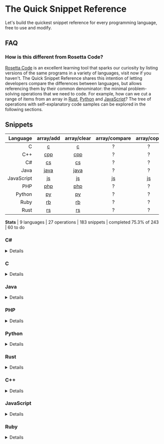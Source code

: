 # The Quick Snippet Reference
Let's build the quickest snippet reference for every programming language, free to use and modify.

## FAQ

### How is this different from Rosetta Code?
[Rosetta Code](https://rosettacode.org/wiki/Rosetta_Code) is an excellent learning tool that sparks our curiosity by listing versions of the same programs in a variety of languages, visit now if you haven't. The Quick Snippet Reference shares this intention of letting developers compare the differences between languages, but allows referencing them by their common denominator: the minimal problem-solving operations that we need to code. For example, how can we cut a range of items from an array in [Rust](https://github.com/snippetfinder/The-Quick-Snippet-Reference/tree/main/snippets/rs/array/cut/cut.rs), [Python](https://github.com/snippetfinder/The-Quick-Snippet-Reference/tree/main/snippets/py/array/cut/cut.py) and [JavaScript](https://github.com/snippetfinder/The-Quick-Snippet-Reference/tree/main/snippets/js/array/cut/cut.js)? The tree of operations with self-explanatory code samples can be explored in the following sections.

## Snippets

| Language | array/add | array/clear | array/compare | array/copy | array/count | array/cut | array/empty | array/get | array/insert | array/iterate | array/join | array/merge | array/move | array/remove | array/replace | array/reverse | array/search | array/set | array/shuffle | array/sort | array/split | array/unique | array/var | const | encode/uri | sample | var |
| ---: | :---: | :---: | :---: | :---: | :---: | :---: | :---: | :---: | :---: | :---: | :---: | :---: | :---: | :---: | :---: | :---: | :---: | :---: | :---: | :---: | :---: | :---: | :---: | :---: | :---: | :---: | :---: |
| C |[c](https://github.com/snippetfinder/The-Quick-Snippet-Reference/tree/main/snippets/c/array/add/add.c) |[c](https://github.com/snippetfinder/The-Quick-Snippet-Reference/tree/main/snippets/c/array/clear%20remove/clear.c) |? |? |[c](https://github.com/snippetfinder/The-Quick-Snippet-Reference/tree/main/snippets/c/array/count/count.c) |[c](https://github.com/snippetfinder/The-Quick-Snippet-Reference/tree/main/snippets/c/array/cut/cut.c) |[c](https://github.com/snippetfinder/The-Quick-Snippet-Reference/tree/main/snippets/c/array/empty/empty.c) |[c](https://github.com/snippetfinder/The-Quick-Snippet-Reference/tree/main/snippets/c/array/get/get.c) |? |[c](https://github.com/snippetfinder/The-Quick-Snippet-Reference/tree/main/snippets/c/array/iterate/iterate.c) |? |[c](https://github.com/snippetfinder/The-Quick-Snippet-Reference/tree/main/snippets/c/array/merge%20add/merge.c) |[c](https://github.com/snippetfinder/The-Quick-Snippet-Reference/tree/main/snippets/c/array/move/move.c) |? |[c](https://github.com/snippetfinder/The-Quick-Snippet-Reference/tree/main/snippets/c/array/replace/replace.c) |[c](https://github.com/snippetfinder/The-Quick-Snippet-Reference/tree/main/snippets/c/array/reverse/reverse.c) |[c](https://github.com/snippetfinder/The-Quick-Snippet-Reference/tree/main/snippets/c/array/search/search.c) |[c](https://github.com/snippetfinder/The-Quick-Snippet-Reference/tree/main/snippets/c/array/set/set.c) |[c](https://github.com/snippetfinder/The-Quick-Snippet-Reference/tree/main/snippets/c/array/shuffle/shuffle.c) |? |[c](https://github.com/snippetfinder/The-Quick-Snippet-Reference/tree/main/snippets/c/array/split/split.c) |? |[c](https://github.com/snippetfinder/The-Quick-Snippet-Reference/tree/main/snippets/c/array/var%20array/var.c) |[c](https://github.com/snippetfinder/The-Quick-Snippet-Reference/tree/main/snippets/c/const/const.c) |? |[c](https://github.com/snippetfinder/The-Quick-Snippet-Reference/tree/main/snippets/c/sample%20c/sample.c) |? |
| C++ |[cpp](https://github.com/snippetfinder/The-Quick-Snippet-Reference/tree/main/snippets/cpp/array/add/add.cpp) |[cpp](https://github.com/snippetfinder/The-Quick-Snippet-Reference/tree/main/snippets/cpp/array/clear%20remove/clear.cpp) |? |? |[cpp](https://github.com/snippetfinder/The-Quick-Snippet-Reference/tree/main/snippets/cpp/array/count/count.cpp) |[cpp](https://github.com/snippetfinder/The-Quick-Snippet-Reference/tree/main/snippets/cpp/array/cut/cut.cpp) |[cpp](https://github.com/snippetfinder/The-Quick-Snippet-Reference/tree/main/snippets/cpp/array/empty/empty.cpp) |[cpp](https://github.com/snippetfinder/The-Quick-Snippet-Reference/tree/main/snippets/cpp/array/get/get.cpp) |[cpp](https://github.com/snippetfinder/The-Quick-Snippet-Reference/tree/main/snippets/cpp/array/insert/insert.cpp) |[cpp](https://github.com/snippetfinder/The-Quick-Snippet-Reference/tree/main/snippets/cpp/array/iterate/iterate.cpp) |[cpp](https://github.com/snippetfinder/The-Quick-Snippet-Reference/tree/main/snippets/cpp/array/join/join.cpp) |[cpp](https://github.com/snippetfinder/The-Quick-Snippet-Reference/tree/main/snippets/cpp/array/merge%20add/merge.cpp) |[cpp](https://github.com/snippetfinder/The-Quick-Snippet-Reference/tree/main/snippets/cpp/array/move/move.cpp) |? |[cpp](https://github.com/snippetfinder/The-Quick-Snippet-Reference/tree/main/snippets/cpp/array/replace/replace.cpp) |[cpp](https://github.com/snippetfinder/The-Quick-Snippet-Reference/tree/main/snippets/cpp/array/reverse/reverse.cpp) |[cpp](https://github.com/snippetfinder/The-Quick-Snippet-Reference/tree/main/snippets/cpp/array/search/search.cpp) |[cpp](https://github.com/snippetfinder/The-Quick-Snippet-Reference/tree/main/snippets/cpp/array/set/set.cpp) |[cpp](https://github.com/snippetfinder/The-Quick-Snippet-Reference/tree/main/snippets/cpp/array/shuffle/shuffle.cpp) |? |[cpp](https://github.com/snippetfinder/The-Quick-Snippet-Reference/tree/main/snippets/cpp/array/split/split.cpp) |? |[cpp](https://github.com/snippetfinder/The-Quick-Snippet-Reference/tree/main/snippets/cpp/array/var%20array/var.cpp) |[cpp](https://github.com/snippetfinder/The-Quick-Snippet-Reference/tree/main/snippets/cpp/const/const.cpp) |? |[cpp](https://github.com/snippetfinder/The-Quick-Snippet-Reference/tree/main/snippets/cpp/sample%20cpp/sample.cpp) |? |
| C# |[cs](https://github.com/snippetfinder/The-Quick-Snippet-Reference/tree/main/snippets/cs/array/add/Add.cs) |[cs](https://github.com/snippetfinder/The-Quick-Snippet-Reference/tree/main/snippets/cs/array/clear%20remove/Clear.cs) |? |? |[cs](https://github.com/snippetfinder/The-Quick-Snippet-Reference/tree/main/snippets/cs/array/count/Count.cs) |[cs](https://github.com/snippetfinder/The-Quick-Snippet-Reference/tree/main/snippets/cs/array/cut/cut.cs) |[cs](https://github.com/snippetfinder/The-Quick-Snippet-Reference/tree/main/snippets/cs/array/empty/Empty.cs) |[cs](https://github.com/snippetfinder/The-Quick-Snippet-Reference/tree/main/snippets/cs/array/get/Get.cs) |? |[cs](https://github.com/snippetfinder/The-Quick-Snippet-Reference/tree/main/snippets/cs/array/iterate/Iterate.cs) |[cs](https://github.com/snippetfinder/The-Quick-Snippet-Reference/tree/main/snippets/cs/array/join/Join.cs) |? |[cs](https://github.com/snippetfinder/The-Quick-Snippet-Reference/tree/main/snippets/cs/array/move/move.cs) |? |[cs](https://github.com/snippetfinder/The-Quick-Snippet-Reference/tree/main/snippets/cs/array/replace/Replace.cs) |[cs](https://github.com/snippetfinder/The-Quick-Snippet-Reference/tree/main/snippets/cs/array/reverse/Reverse.cs) |[cs](https://github.com/snippetfinder/The-Quick-Snippet-Reference/tree/main/snippets/cs/array/search/Search.cs) |[cs](https://github.com/snippetfinder/The-Quick-Snippet-Reference/tree/main/snippets/cs/array/set/SetTest.cs) |[cs](https://github.com/snippetfinder/The-Quick-Snippet-Reference/tree/main/snippets/cs/array/shuffle/Shuffle.cs) |[cs](https://github.com/snippetfinder/The-Quick-Snippet-Reference/tree/main/snippets/cs/array/sort/Sort.cs) |[cs](https://github.com/snippetfinder/The-Quick-Snippet-Reference/tree/main/snippets/cs/array/split/Split.cs) |[cs](https://github.com/snippetfinder/The-Quick-Snippet-Reference/tree/main/snippets/cs/array/unique/Unique.cs) |[cs](https://github.com/snippetfinder/The-Quick-Snippet-Reference/tree/main/snippets/cs/array/var%20array/Var.cs) |? |? |[cs](https://github.com/snippetfinder/The-Quick-Snippet-Reference/tree/main/snippets/cs/sample%20cs/Sample.cs) |? |
| Java |[java](https://github.com/snippetfinder/The-Quick-Snippet-Reference/tree/main/snippets/java/array/add/Add.java) |[java](https://github.com/snippetfinder/The-Quick-Snippet-Reference/tree/main/snippets/java/array/clear%20remove/Clear.java) |? |? |[java](https://github.com/snippetfinder/The-Quick-Snippet-Reference/tree/main/snippets/java/array/count/Count.java) |[java](https://github.com/snippetfinder/The-Quick-Snippet-Reference/tree/main/snippets/java/array/cut/Cut.java) |[java](https://github.com/snippetfinder/The-Quick-Snippet-Reference/tree/main/snippets/java/array/empty/Empty.java) |[java](https://github.com/snippetfinder/The-Quick-Snippet-Reference/tree/main/snippets/java/array/get/Get.java) |[java](https://github.com/snippetfinder/The-Quick-Snippet-Reference/tree/main/snippets/java/array/insert/Insert.java) |[java](https://github.com/snippetfinder/The-Quick-Snippet-Reference/tree/main/snippets/java/array/iterate/Iterate.java) |[java](https://github.com/snippetfinder/The-Quick-Snippet-Reference/tree/main/snippets/java/array/join/Join.java) |[java](https://github.com/snippetfinder/The-Quick-Snippet-Reference/tree/main/snippets/java/array/merge%20add/Merge.java) |[java](https://github.com/snippetfinder/The-Quick-Snippet-Reference/tree/main/snippets/java/array/move/Move.java) |? |[java](https://github.com/snippetfinder/The-Quick-Snippet-Reference/tree/main/snippets/java/array/replace/Replace.java) |[java](https://github.com/snippetfinder/The-Quick-Snippet-Reference/tree/main/snippets/java/array/reverse/Reverse.java) |[java](https://github.com/snippetfinder/The-Quick-Snippet-Reference/tree/main/snippets/java/array/search/Search.java) |[java](https://github.com/snippetfinder/The-Quick-Snippet-Reference/tree/main/snippets/java/array/set/Set.java) |[java](https://github.com/snippetfinder/The-Quick-Snippet-Reference/tree/main/snippets/java/array/shuffle/Shuffle.java) |[java](https://github.com/snippetfinder/The-Quick-Snippet-Reference/tree/main/snippets/java/array/sort/Sort.java) |[java](https://github.com/snippetfinder/The-Quick-Snippet-Reference/tree/main/snippets/java/array/split/Split.java) |[java](https://github.com/snippetfinder/The-Quick-Snippet-Reference/tree/main/snippets/java/array/unique/Unique.java) |[java](https://github.com/snippetfinder/The-Quick-Snippet-Reference/tree/main/snippets/java/array/var%20array/Var.java) |? |? |[java](https://github.com/snippetfinder/The-Quick-Snippet-Reference/tree/main/snippets/java/sample%20java/Sample.java) |[java](https://github.com/snippetfinder/The-Quick-Snippet-Reference/tree/main/snippets/java/var/Var.java) |
| JavaScript |[js](https://github.com/snippetfinder/The-Quick-Snippet-Reference/tree/main/snippets/js/array/add/add.js) |[js](https://github.com/snippetfinder/The-Quick-Snippet-Reference/tree/main/snippets/js/array/clear%20remove/clear.js) |[js](https://github.com/snippetfinder/The-Quick-Snippet-Reference/tree/main/snippets/js/array/compare/compare.js) |[js](https://github.com/snippetfinder/The-Quick-Snippet-Reference/tree/main/snippets/js/array/copy/copy.js) |[js](https://github.com/snippetfinder/The-Quick-Snippet-Reference/tree/main/snippets/js/array/count/count.js) |[js](https://github.com/snippetfinder/The-Quick-Snippet-Reference/tree/main/snippets/js/array/cut/cut.js) |[js](https://github.com/snippetfinder/The-Quick-Snippet-Reference/tree/main/snippets/js/array/empty/empty.js) |[js](https://github.com/snippetfinder/The-Quick-Snippet-Reference/tree/main/snippets/js/array/get/get.js) |[js](https://github.com/snippetfinder/The-Quick-Snippet-Reference/tree/main/snippets/js/array/insert/insert.js) |[js](https://github.com/snippetfinder/The-Quick-Snippet-Reference/tree/main/snippets/js/array/iterate/iterate.js) |[js](https://github.com/snippetfinder/The-Quick-Snippet-Reference/tree/main/snippets/js/array/join/join.js) |[js](https://github.com/snippetfinder/The-Quick-Snippet-Reference/tree/main/snippets/js/array/merge%20add/merge.js) |[js](https://github.com/snippetfinder/The-Quick-Snippet-Reference/tree/main/snippets/js/array/move/move.js) |[js](https://github.com/snippetfinder/The-Quick-Snippet-Reference/tree/main/snippets/js/array/remove%20clear/remove.js) |[js](https://github.com/snippetfinder/The-Quick-Snippet-Reference/tree/main/snippets/js/array/replace/replace.js) |[js](https://github.com/snippetfinder/The-Quick-Snippet-Reference/tree/main/snippets/js/array/reverse/reverse.js) |[js](https://github.com/snippetfinder/The-Quick-Snippet-Reference/tree/main/snippets/js/array/search/search.js) |[js](https://github.com/snippetfinder/The-Quick-Snippet-Reference/tree/main/snippets/js/array/set/set.js) |[js](https://github.com/snippetfinder/The-Quick-Snippet-Reference/tree/main/snippets/js/array/shuffle/shuffle.js) |[js](https://github.com/snippetfinder/The-Quick-Snippet-Reference/tree/main/snippets/js/array/sort/sort.js) |[js](https://github.com/snippetfinder/The-Quick-Snippet-Reference/tree/main/snippets/js/array/split/split.js) |[js](https://github.com/snippetfinder/The-Quick-Snippet-Reference/tree/main/snippets/js/array/unique/unique.js) |[js](https://github.com/snippetfinder/The-Quick-Snippet-Reference/tree/main/snippets/js/array/var%20array/var.js) |[js](https://github.com/snippetfinder/The-Quick-Snippet-Reference/tree/main/snippets/js/const/const.js) |[js](https://github.com/snippetfinder/The-Quick-Snippet-Reference/tree/main/snippets/js/encode/uri%20encode/uri.js) |[js](https://github.com/snippetfinder/The-Quick-Snippet-Reference/tree/main/snippets/js/sample%20js/sample.js) |[js](https://github.com/snippetfinder/The-Quick-Snippet-Reference/tree/main/snippets/js/var/var.js) |
| PHP |[php](https://github.com/snippetfinder/The-Quick-Snippet-Reference/tree/main/snippets/php/array/add/add.php) |[php](https://github.com/snippetfinder/The-Quick-Snippet-Reference/tree/main/snippets/php/array/clear%20remove/clear.php) |? |? |[php](https://github.com/snippetfinder/The-Quick-Snippet-Reference/tree/main/snippets/php/array/count/count.php) |[php](https://github.com/snippetfinder/The-Quick-Snippet-Reference/tree/main/snippets/php/array/cut/cut.php) |[php](https://github.com/snippetfinder/The-Quick-Snippet-Reference/tree/main/snippets/php/array/empty/empty.php) |[php](https://github.com/snippetfinder/The-Quick-Snippet-Reference/tree/main/snippets/php/array/get/get.php) |[php](https://github.com/snippetfinder/The-Quick-Snippet-Reference/tree/main/snippets/php/array/insert/insert.php) |[php](https://github.com/snippetfinder/The-Quick-Snippet-Reference/tree/main/snippets/php/array/iterate/iterate.php) |[php](https://github.com/snippetfinder/The-Quick-Snippet-Reference/tree/main/snippets/php/array/join/join.php) |[php](https://github.com/snippetfinder/The-Quick-Snippet-Reference/tree/main/snippets/php/array/merge%20add/merge.php) |[php](https://github.com/snippetfinder/The-Quick-Snippet-Reference/tree/main/snippets/php/array/move/move.php) |[php](https://github.com/snippetfinder/The-Quick-Snippet-Reference/tree/main/snippets/php/array/remove/remove.php) |[php](https://github.com/snippetfinder/The-Quick-Snippet-Reference/tree/main/snippets/php/array/replace/replace.php) |[php](https://github.com/snippetfinder/The-Quick-Snippet-Reference/tree/main/snippets/php/array/reverse/reverse.php) |[php](https://github.com/snippetfinder/The-Quick-Snippet-Reference/tree/main/snippets/php/array/search/search.php) |[php](https://github.com/snippetfinder/The-Quick-Snippet-Reference/tree/main/snippets/php/array/set/set.php) |[php](https://github.com/snippetfinder/The-Quick-Snippet-Reference/tree/main/snippets/php/array/shuffle/shuffle.php) |[php](https://github.com/snippetfinder/The-Quick-Snippet-Reference/tree/main/snippets/php/array/sort/sort.php) |[php](https://github.com/snippetfinder/The-Quick-Snippet-Reference/tree/main/snippets/php/array/split/split.php) |[php](https://github.com/snippetfinder/The-Quick-Snippet-Reference/tree/main/snippets/php/array/unique/unique.php) |[php](https://github.com/snippetfinder/The-Quick-Snippet-Reference/tree/main/snippets/php/array/var%20array/var.php) |[php](https://github.com/snippetfinder/The-Quick-Snippet-Reference/tree/main/snippets/php/const/const.php) |[php](https://github.com/snippetfinder/The-Quick-Snippet-Reference/tree/main/snippets/php/encode/uri%20encode/uri.php) |[php](https://github.com/snippetfinder/The-Quick-Snippet-Reference/tree/main/snippets/php/sample%20php/sample.php) |[php](https://github.com/snippetfinder/The-Quick-Snippet-Reference/tree/main/snippets/php/var/var.php) |
| Python |[py](https://github.com/snippetfinder/The-Quick-Snippet-Reference/tree/main/snippets/py/array/add/add.py) |[py](https://github.com/snippetfinder/The-Quick-Snippet-Reference/tree/main/snippets/py/array/clear%20remove/clear.py) |? |? |[py](https://github.com/snippetfinder/The-Quick-Snippet-Reference/tree/main/snippets/py/array/count/count.py) |[py](https://github.com/snippetfinder/The-Quick-Snippet-Reference/tree/main/snippets/py/array/cut/cut.py) |[py](https://github.com/snippetfinder/The-Quick-Snippet-Reference/tree/main/snippets/py/array/empty/empty.py) |[py](https://github.com/snippetfinder/The-Quick-Snippet-Reference/tree/main/snippets/py/array/get/get.py) |[py](https://github.com/snippetfinder/The-Quick-Snippet-Reference/tree/main/snippets/py/array/insert/insert.py) |[py](https://github.com/snippetfinder/The-Quick-Snippet-Reference/tree/main/snippets/py/array/iterate/iterate.py) |[py](https://github.com/snippetfinder/The-Quick-Snippet-Reference/tree/main/snippets/py/array/join/join.py) |[py](https://github.com/snippetfinder/The-Quick-Snippet-Reference/tree/main/snippets/py/array/merge%20add/merge.py) |[py](https://github.com/snippetfinder/The-Quick-Snippet-Reference/tree/main/snippets/py/array/move/move.py) |[py](https://github.com/snippetfinder/The-Quick-Snippet-Reference/tree/main/snippets/py/array/remove%20clear/remove.py) |[py](https://github.com/snippetfinder/The-Quick-Snippet-Reference/tree/main/snippets/py/array/replace/replace.py) |[py](https://github.com/snippetfinder/The-Quick-Snippet-Reference/tree/main/snippets/py/array/reverse/reverse.py) |[py](https://github.com/snippetfinder/The-Quick-Snippet-Reference/tree/main/snippets/py/array/search/search.py) |[py](https://github.com/snippetfinder/The-Quick-Snippet-Reference/tree/main/snippets/py/array/set/set.py) |[py](https://github.com/snippetfinder/The-Quick-Snippet-Reference/tree/main/snippets/py/array/shuffle/shuffle.py) |? |? |? |[py](https://github.com/snippetfinder/The-Quick-Snippet-Reference/tree/main/snippets/py/array/var%20array/var.py) |[py](https://github.com/snippetfinder/The-Quick-Snippet-Reference/tree/main/snippets/py/const/const.py) |? |[py](https://github.com/snippetfinder/The-Quick-Snippet-Reference/tree/main/snippets/py/sample%20py/sample.py) |[py](https://github.com/snippetfinder/The-Quick-Snippet-Reference/tree/main/snippets/py/var/var.py) |
| Ruby |[rb](https://github.com/snippetfinder/The-Quick-Snippet-Reference/tree/main/snippets/rb/array/add/add.rb) |[rb](https://github.com/snippetfinder/The-Quick-Snippet-Reference/tree/main/snippets/rb/array/clear%20remove/clear.rb) |? |? |[rb](https://github.com/snippetfinder/The-Quick-Snippet-Reference/tree/main/snippets/rb/array/count/count.rb) |[rb](https://github.com/snippetfinder/The-Quick-Snippet-Reference/tree/main/snippets/rb/array/cut/cut.rb) |[rb](https://github.com/snippetfinder/The-Quick-Snippet-Reference/tree/main/snippets/rb/array/empty/empty.rb) |[rb](https://github.com/snippetfinder/The-Quick-Snippet-Reference/tree/main/snippets/rb/array/get/get.rb) |[rb](https://github.com/snippetfinder/The-Quick-Snippet-Reference/tree/main/snippets/rb/array/insert/insert.rb) |[rb](https://github.com/snippetfinder/The-Quick-Snippet-Reference/tree/main/snippets/rb/array/iterate/iterate.rb) |[rb](https://github.com/snippetfinder/The-Quick-Snippet-Reference/tree/main/snippets/rb/array/join/join.rb) |[rb](https://github.com/snippetfinder/The-Quick-Snippet-Reference/tree/main/snippets/rb/array/merge%20add/merge.rb) |[rb](https://github.com/snippetfinder/The-Quick-Snippet-Reference/tree/main/snippets/rb/array/move/move.rb) |? |[rb](https://github.com/snippetfinder/The-Quick-Snippet-Reference/tree/main/snippets/rb/array/replace/replace.rb) |[rb](https://github.com/snippetfinder/The-Quick-Snippet-Reference/tree/main/snippets/rb/array/reverse/reverse.rb) |[rb](https://github.com/snippetfinder/The-Quick-Snippet-Reference/tree/main/snippets/rb/array/search/search.rb) |[rb](https://github.com/snippetfinder/The-Quick-Snippet-Reference/tree/main/snippets/rb/array/set/set.rb) |[rb](https://github.com/snippetfinder/The-Quick-Snippet-Reference/tree/main/snippets/rb/array/shuffle/shuffle.rb) |? |[rb](https://github.com/snippetfinder/The-Quick-Snippet-Reference/tree/main/snippets/rb/array/split/split.rb) |? |[rb](https://github.com/snippetfinder/The-Quick-Snippet-Reference/tree/main/snippets/rb/array/var%20array/var.rb) |[rb](https://github.com/snippetfinder/The-Quick-Snippet-Reference/tree/main/snippets/rb/const/const.rb) |? |[rb](https://github.com/snippetfinder/The-Quick-Snippet-Reference/tree/main/snippets/rb/sample%20rb/sample.rb) |? |
| Rust |[rs](https://github.com/snippetfinder/The-Quick-Snippet-Reference/tree/main/snippets/rs/array/add/add.rs) |[rs](https://github.com/snippetfinder/The-Quick-Snippet-Reference/tree/main/snippets/rs/array/clear%20remove/clear.rs) |? |? |[rs](https://github.com/snippetfinder/The-Quick-Snippet-Reference/tree/main/snippets/rs/array/count/count.rs) |[rs](https://github.com/snippetfinder/The-Quick-Snippet-Reference/tree/main/snippets/rs/array/cut/cut.rs) |[rs](https://github.com/snippetfinder/The-Quick-Snippet-Reference/tree/main/snippets/rs/array/empty/empty.rs) |[rs](https://github.com/snippetfinder/The-Quick-Snippet-Reference/tree/main/snippets/rs/array/get/get.rs) |? |? |? |? |? |[rs](https://github.com/snippetfinder/The-Quick-Snippet-Reference/tree/main/snippets/rs/array/remove%20clear/remove.rs) |? |? |? |[rs](https://github.com/snippetfinder/The-Quick-Snippet-Reference/tree/main/snippets/rs/array/set/set.rs) |? |? |? |? |? |[rs](https://github.com/snippetfinder/The-Quick-Snippet-Reference/tree/main/snippets/rs/const/const.rs) |? |[rs](https://github.com/snippetfinder/The-Quick-Snippet-Reference/tree/main/snippets/rs/sample%20rs/sample.rs) |[rs](https://github.com/snippetfinder/The-Quick-Snippet-Reference/tree/main/snippets/rs/var/var.rs) |

__Stats__ | 9 languages | 27 operations | 183 snippets |  completed 75.3% of 243 | 60 to do

### C#
<details>

* array
    * [empty](https://github.com/snippetfinder/The-Quick-Snippet-Reference/tree/main/snippets/cs/array/empty/Empty.cs)
    * [var](https://github.com/snippetfinder/The-Quick-Snippet-Reference/tree/main/snippets/cs/array/var%20array/Var.cs)
    * [shuffle](https://github.com/snippetfinder/The-Quick-Snippet-Reference/tree/main/snippets/cs/array/shuffle/Shuffle.cs)
    * [sort](https://github.com/snippetfinder/The-Quick-Snippet-Reference/tree/main/snippets/cs/array/sort/Sort.cs)
    * [iterate](https://github.com/snippetfinder/The-Quick-Snippet-Reference/tree/main/snippets/cs/array/iterate/Iterate.cs)
    * [get](https://github.com/snippetfinder/The-Quick-Snippet-Reference/tree/main/snippets/cs/array/get/Get.cs)
    * [set](https://github.com/snippetfinder/The-Quick-Snippet-Reference/tree/main/snippets/cs/array/set/SetTest.cs)
    * [count](https://github.com/snippetfinder/The-Quick-Snippet-Reference/tree/main/snippets/cs/array/count/Count.cs)
    * [search](https://github.com/snippetfinder/The-Quick-Snippet-Reference/tree/main/snippets/cs/array/search/Search.cs)
    * [replace](https://github.com/snippetfinder/The-Quick-Snippet-Reference/tree/main/snippets/cs/array/replace/Replace.cs)
    * [reverse](https://github.com/snippetfinder/The-Quick-Snippet-Reference/tree/main/snippets/cs/array/reverse/Reverse.cs)
    * [join](https://github.com/snippetfinder/The-Quick-Snippet-Reference/tree/main/snippets/cs/array/join/Join.cs)
    * [unique](https://github.com/snippetfinder/The-Quick-Snippet-Reference/tree/main/snippets/cs/array/unique/Unique.cs)
    * [split](https://github.com/snippetfinder/The-Quick-Snippet-Reference/tree/main/snippets/cs/array/split/Split.cs)
    * [move](https://github.com/snippetfinder/The-Quick-Snippet-Reference/tree/main/snippets/cs/array/move/move.cs)
    * [add](https://github.com/snippetfinder/The-Quick-Snippet-Reference/tree/main/snippets/cs/array/add/Add.cs)
    * [clear](https://github.com/snippetfinder/The-Quick-Snippet-Reference/tree/main/snippets/cs/array/clear%20remove/Clear.cs)
    * [cut](https://github.com/snippetfinder/The-Quick-Snippet-Reference/tree/main/snippets/cs/array/cut/cut.cs)
* [sample](https://github.com/snippetfinder/The-Quick-Snippet-Reference/tree/main/snippets/cs/sample%20cs/Sample.cs)
</details>

&NewLine;
### C
<details>

* array
    * [empty](https://github.com/snippetfinder/The-Quick-Snippet-Reference/tree/main/snippets/c/array/empty/empty.c)
    * [var](https://github.com/snippetfinder/The-Quick-Snippet-Reference/tree/main/snippets/c/array/var%20array/var.c)
    * [shuffle](https://github.com/snippetfinder/The-Quick-Snippet-Reference/tree/main/snippets/c/array/shuffle/shuffle.c)
    * [merge](https://github.com/snippetfinder/The-Quick-Snippet-Reference/tree/main/snippets/c/array/merge%20add/merge.c)
    * [iterate](https://github.com/snippetfinder/The-Quick-Snippet-Reference/tree/main/snippets/c/array/iterate/iterate.c)
    * [get](https://github.com/snippetfinder/The-Quick-Snippet-Reference/tree/main/snippets/c/array/get/get.c)
    * [set](https://github.com/snippetfinder/The-Quick-Snippet-Reference/tree/main/snippets/c/array/set/set.c)
    * [count](https://github.com/snippetfinder/The-Quick-Snippet-Reference/tree/main/snippets/c/array/count/count.c)
    * [search](https://github.com/snippetfinder/The-Quick-Snippet-Reference/tree/main/snippets/c/array/search/search.c)
    * [replace](https://github.com/snippetfinder/The-Quick-Snippet-Reference/tree/main/snippets/c/array/replace/replace.c)
    * [reverse](https://github.com/snippetfinder/The-Quick-Snippet-Reference/tree/main/snippets/c/array/reverse/reverse.c)
    * [split](https://github.com/snippetfinder/The-Quick-Snippet-Reference/tree/main/snippets/c/array/split/split.c)
    * [move](https://github.com/snippetfinder/The-Quick-Snippet-Reference/tree/main/snippets/c/array/move/move.c)
    * [add](https://github.com/snippetfinder/The-Quick-Snippet-Reference/tree/main/snippets/c/array/add/add.c)
    * [clear](https://github.com/snippetfinder/The-Quick-Snippet-Reference/tree/main/snippets/c/array/clear%20remove/clear.c)
    * [cut](https://github.com/snippetfinder/The-Quick-Snippet-Reference/tree/main/snippets/c/array/cut/cut.c)
* [sample](https://github.com/snippetfinder/The-Quick-Snippet-Reference/tree/main/snippets/c/sample%20c/sample.c)
* [const](https://github.com/snippetfinder/The-Quick-Snippet-Reference/tree/main/snippets/c/const/const.c)
</details>

&NewLine;
### Java
<details>

* array
    * [empty](https://github.com/snippetfinder/The-Quick-Snippet-Reference/tree/main/snippets/java/array/empty/Empty.java)
    * [var](https://github.com/snippetfinder/The-Quick-Snippet-Reference/tree/main/snippets/java/array/var%20array/Var.java)
    * [shuffle](https://github.com/snippetfinder/The-Quick-Snippet-Reference/tree/main/snippets/java/array/shuffle/Shuffle.java)
    * [sort](https://github.com/snippetfinder/The-Quick-Snippet-Reference/tree/main/snippets/java/array/sort/Sort.java)
    * [merge](https://github.com/snippetfinder/The-Quick-Snippet-Reference/tree/main/snippets/java/array/merge%20add/Merge.java)
    * [iterate](https://github.com/snippetfinder/The-Quick-Snippet-Reference/tree/main/snippets/java/array/iterate/Iterate.java)
    * [get](https://github.com/snippetfinder/The-Quick-Snippet-Reference/tree/main/snippets/java/array/get/Get.java)
    * [set](https://github.com/snippetfinder/The-Quick-Snippet-Reference/tree/main/snippets/java/array/set/Set.java)
    * [count](https://github.com/snippetfinder/The-Quick-Snippet-Reference/tree/main/snippets/java/array/count/Count.java)
    * [search](https://github.com/snippetfinder/The-Quick-Snippet-Reference/tree/main/snippets/java/array/search/Search.java)
    * [replace](https://github.com/snippetfinder/The-Quick-Snippet-Reference/tree/main/snippets/java/array/replace/Replace.java)
    * [reverse](https://github.com/snippetfinder/The-Quick-Snippet-Reference/tree/main/snippets/java/array/reverse/Reverse.java)
    * [join](https://github.com/snippetfinder/The-Quick-Snippet-Reference/tree/main/snippets/java/array/join/Join.java)
    * [unique](https://github.com/snippetfinder/The-Quick-Snippet-Reference/tree/main/snippets/java/array/unique/Unique.java)
    * [split](https://github.com/snippetfinder/The-Quick-Snippet-Reference/tree/main/snippets/java/array/split/Split.java)
    * [move](https://github.com/snippetfinder/The-Quick-Snippet-Reference/tree/main/snippets/java/array/move/Move.java)
    * [insert](https://github.com/snippetfinder/The-Quick-Snippet-Reference/tree/main/snippets/java/array/insert/Insert.java)
    * [add](https://github.com/snippetfinder/The-Quick-Snippet-Reference/tree/main/snippets/java/array/add/Add.java)
    * [clear](https://github.com/snippetfinder/The-Quick-Snippet-Reference/tree/main/snippets/java/array/clear%20remove/Clear.java)
    * [cut](https://github.com/snippetfinder/The-Quick-Snippet-Reference/tree/main/snippets/java/array/cut/Cut.java)
* [sample](https://github.com/snippetfinder/The-Quick-Snippet-Reference/tree/main/snippets/java/sample%20java/Sample.java)
* [var](https://github.com/snippetfinder/The-Quick-Snippet-Reference/tree/main/snippets/java/var/Var.java)
</details>

&NewLine;
### PHP
<details>

* array
    * [empty](https://github.com/snippetfinder/The-Quick-Snippet-Reference/tree/main/snippets/php/array/empty/empty.php)
    * [var](https://github.com/snippetfinder/The-Quick-Snippet-Reference/tree/main/snippets/php/array/var%20array/var.php)
    * [shuffle](https://github.com/snippetfinder/The-Quick-Snippet-Reference/tree/main/snippets/php/array/shuffle/shuffle.php)
    * [sort](https://github.com/snippetfinder/The-Quick-Snippet-Reference/tree/main/snippets/php/array/sort/sort.php)
    * [merge](https://github.com/snippetfinder/The-Quick-Snippet-Reference/tree/main/snippets/php/array/merge%20add/merge.php)
    * [remove](https://github.com/snippetfinder/The-Quick-Snippet-Reference/tree/main/snippets/php/array/remove/remove.php)
    * [iterate](https://github.com/snippetfinder/The-Quick-Snippet-Reference/tree/main/snippets/php/array/iterate/iterate.php)
    * [get](https://github.com/snippetfinder/The-Quick-Snippet-Reference/tree/main/snippets/php/array/get/get.php)
    * [set](https://github.com/snippetfinder/The-Quick-Snippet-Reference/tree/main/snippets/php/array/set/set.php)
    * [count](https://github.com/snippetfinder/The-Quick-Snippet-Reference/tree/main/snippets/php/array/count/count.php)
    * [search](https://github.com/snippetfinder/The-Quick-Snippet-Reference/tree/main/snippets/php/array/search/search.php)
    * [replace](https://github.com/snippetfinder/The-Quick-Snippet-Reference/tree/main/snippets/php/array/replace/replace.php)
    * [reverse](https://github.com/snippetfinder/The-Quick-Snippet-Reference/tree/main/snippets/php/array/reverse/reverse.php)
    * [join](https://github.com/snippetfinder/The-Quick-Snippet-Reference/tree/main/snippets/php/array/join/join.php)
    * [unique](https://github.com/snippetfinder/The-Quick-Snippet-Reference/tree/main/snippets/php/array/unique/unique.php)
    * [split](https://github.com/snippetfinder/The-Quick-Snippet-Reference/tree/main/snippets/php/array/split/split.php)
    * [move](https://github.com/snippetfinder/The-Quick-Snippet-Reference/tree/main/snippets/php/array/move/move.php)
    * [insert](https://github.com/snippetfinder/The-Quick-Snippet-Reference/tree/main/snippets/php/array/insert/insert.php)
    * [add](https://github.com/snippetfinder/The-Quick-Snippet-Reference/tree/main/snippets/php/array/add/add.php)
    * [clear](https://github.com/snippetfinder/The-Quick-Snippet-Reference/tree/main/snippets/php/array/clear%20remove/clear.php)
    * [cut](https://github.com/snippetfinder/The-Quick-Snippet-Reference/tree/main/snippets/php/array/cut/cut.php)
* [sample](https://github.com/snippetfinder/The-Quick-Snippet-Reference/tree/main/snippets/php/sample%20php/sample.php)
* encode
    * [uri](https://github.com/snippetfinder/The-Quick-Snippet-Reference/tree/main/snippets/php/encode/uri%20encode/uri.php)
* [const](https://github.com/snippetfinder/The-Quick-Snippet-Reference/tree/main/snippets/php/const/const.php)
* [var](https://github.com/snippetfinder/The-Quick-Snippet-Reference/tree/main/snippets/php/var/var.php)
</details>

&NewLine;
### Python
<details>

* array
    * [empty](https://github.com/snippetfinder/The-Quick-Snippet-Reference/tree/main/snippets/py/array/empty/empty.py)
    * [var](https://github.com/snippetfinder/The-Quick-Snippet-Reference/tree/main/snippets/py/array/var%20array/var.py)
    * [shuffle](https://github.com/snippetfinder/The-Quick-Snippet-Reference/tree/main/snippets/py/array/shuffle/shuffle.py)
    * [merge](https://github.com/snippetfinder/The-Quick-Snippet-Reference/tree/main/snippets/py/array/merge%20add/merge.py)
    * [remove](https://github.com/snippetfinder/The-Quick-Snippet-Reference/tree/main/snippets/py/array/remove%20clear/remove.py)
    * [iterate](https://github.com/snippetfinder/The-Quick-Snippet-Reference/tree/main/snippets/py/array/iterate/iterate.py)
    * [get](https://github.com/snippetfinder/The-Quick-Snippet-Reference/tree/main/snippets/py/array/get/get.py)
    * [set](https://github.com/snippetfinder/The-Quick-Snippet-Reference/tree/main/snippets/py/array/set/set.py)
    * [count](https://github.com/snippetfinder/The-Quick-Snippet-Reference/tree/main/snippets/py/array/count/count.py)
    * [search](https://github.com/snippetfinder/The-Quick-Snippet-Reference/tree/main/snippets/py/array/search/search.py)
    * [replace](https://github.com/snippetfinder/The-Quick-Snippet-Reference/tree/main/snippets/py/array/replace/replace.py)
    * [reverse](https://github.com/snippetfinder/The-Quick-Snippet-Reference/tree/main/snippets/py/array/reverse/reverse.py)
    * [join](https://github.com/snippetfinder/The-Quick-Snippet-Reference/tree/main/snippets/py/array/join/join.py)
    * [move](https://github.com/snippetfinder/The-Quick-Snippet-Reference/tree/main/snippets/py/array/move/move.py)
    * [insert](https://github.com/snippetfinder/The-Quick-Snippet-Reference/tree/main/snippets/py/array/insert/insert.py)
    * [add](https://github.com/snippetfinder/The-Quick-Snippet-Reference/tree/main/snippets/py/array/add/add.py)
    * [clear](https://github.com/snippetfinder/The-Quick-Snippet-Reference/tree/main/snippets/py/array/clear%20remove/clear.py)
    * [cut](https://github.com/snippetfinder/The-Quick-Snippet-Reference/tree/main/snippets/py/array/cut/cut.py)
* [sample](https://github.com/snippetfinder/The-Quick-Snippet-Reference/tree/main/snippets/py/sample%20py/sample.py)
* [const](https://github.com/snippetfinder/The-Quick-Snippet-Reference/tree/main/snippets/py/const/const.py)
* [var](https://github.com/snippetfinder/The-Quick-Snippet-Reference/tree/main/snippets/py/var/var.py)
</details>

&NewLine;
### Rust
<details>

* array
    * [empty](https://github.com/snippetfinder/The-Quick-Snippet-Reference/tree/main/snippets/rs/array/empty/empty.rs)
    * [remove](https://github.com/snippetfinder/The-Quick-Snippet-Reference/tree/main/snippets/rs/array/remove%20clear/remove.rs)
    * [get](https://github.com/snippetfinder/The-Quick-Snippet-Reference/tree/main/snippets/rs/array/get/get.rs)
    * [set](https://github.com/snippetfinder/The-Quick-Snippet-Reference/tree/main/snippets/rs/array/set/set.rs)
    * [count](https://github.com/snippetfinder/The-Quick-Snippet-Reference/tree/main/snippets/rs/array/count/count.rs)
    * [add](https://github.com/snippetfinder/The-Quick-Snippet-Reference/tree/main/snippets/rs/array/add/add.rs)
    * [clear](https://github.com/snippetfinder/The-Quick-Snippet-Reference/tree/main/snippets/rs/array/clear%20remove/clear.rs)
    * [cut](https://github.com/snippetfinder/The-Quick-Snippet-Reference/tree/main/snippets/rs/array/cut/cut.rs)
* [const](https://github.com/snippetfinder/The-Quick-Snippet-Reference/tree/main/snippets/rs/const/const.rs)
* [sample](https://github.com/snippetfinder/The-Quick-Snippet-Reference/tree/main/snippets/rs/sample%20rs/sample.rs)
* [var](https://github.com/snippetfinder/The-Quick-Snippet-Reference/tree/main/snippets/rs/var/var.rs)
</details>

&NewLine;
### C++
<details>

* array
    * [empty](https://github.com/snippetfinder/The-Quick-Snippet-Reference/tree/main/snippets/cpp/array/empty/empty.cpp)
    * [var](https://github.com/snippetfinder/The-Quick-Snippet-Reference/tree/main/snippets/cpp/array/var%20array/var.cpp)
    * [shuffle](https://github.com/snippetfinder/The-Quick-Snippet-Reference/tree/main/snippets/cpp/array/shuffle/shuffle.cpp)
    * [merge](https://github.com/snippetfinder/The-Quick-Snippet-Reference/tree/main/snippets/cpp/array/merge%20add/merge.cpp)
    * [iterate](https://github.com/snippetfinder/The-Quick-Snippet-Reference/tree/main/snippets/cpp/array/iterate/iterate.cpp)
    * [get](https://github.com/snippetfinder/The-Quick-Snippet-Reference/tree/main/snippets/cpp/array/get/get.cpp)
    * [set](https://github.com/snippetfinder/The-Quick-Snippet-Reference/tree/main/snippets/cpp/array/set/set.cpp)
    * [count](https://github.com/snippetfinder/The-Quick-Snippet-Reference/tree/main/snippets/cpp/array/count/count.cpp)
    * [search](https://github.com/snippetfinder/The-Quick-Snippet-Reference/tree/main/snippets/cpp/array/search/search.cpp)
    * [replace](https://github.com/snippetfinder/The-Quick-Snippet-Reference/tree/main/snippets/cpp/array/replace/replace.cpp)
    * [reverse](https://github.com/snippetfinder/The-Quick-Snippet-Reference/tree/main/snippets/cpp/array/reverse/reverse.cpp)
    * [join](https://github.com/snippetfinder/The-Quick-Snippet-Reference/tree/main/snippets/cpp/array/join/join.cpp)
    * [split](https://github.com/snippetfinder/The-Quick-Snippet-Reference/tree/main/snippets/cpp/array/split/split.cpp)
    * [move](https://github.com/snippetfinder/The-Quick-Snippet-Reference/tree/main/snippets/cpp/array/move/move.cpp)
    * [insert](https://github.com/snippetfinder/The-Quick-Snippet-Reference/tree/main/snippets/cpp/array/insert/insert.cpp)
    * [add](https://github.com/snippetfinder/The-Quick-Snippet-Reference/tree/main/snippets/cpp/array/add/add.cpp)
    * [clear](https://github.com/snippetfinder/The-Quick-Snippet-Reference/tree/main/snippets/cpp/array/clear%20remove/clear.cpp)
    * [cut](https://github.com/snippetfinder/The-Quick-Snippet-Reference/tree/main/snippets/cpp/array/cut/cut.cpp)
* [sample](https://github.com/snippetfinder/The-Quick-Snippet-Reference/tree/main/snippets/cpp/sample%20cpp/sample.cpp)
* [const](https://github.com/snippetfinder/The-Quick-Snippet-Reference/tree/main/snippets/cpp/const/const.cpp)
</details>

&NewLine;
### JavaScript
<details>

* array
    * [empty](https://github.com/snippetfinder/The-Quick-Snippet-Reference/tree/main/snippets/js/array/empty/empty.js)
    * [var](https://github.com/snippetfinder/The-Quick-Snippet-Reference/tree/main/snippets/js/array/var%20array/var.js)
    * [shuffle](https://github.com/snippetfinder/The-Quick-Snippet-Reference/tree/main/snippets/js/array/shuffle/shuffle.js)
    * [sort](https://github.com/snippetfinder/The-Quick-Snippet-Reference/tree/main/snippets/js/array/sort/sort.js)
    * [merge](https://github.com/snippetfinder/The-Quick-Snippet-Reference/tree/main/snippets/js/array/merge%20add/merge.js)
    * [remove](https://github.com/snippetfinder/The-Quick-Snippet-Reference/tree/main/snippets/js/array/remove%20clear/remove.js)
    * [iterate](https://github.com/snippetfinder/The-Quick-Snippet-Reference/tree/main/snippets/js/array/iterate/iterate.js)
    * [copy](https://github.com/snippetfinder/The-Quick-Snippet-Reference/tree/main/snippets/js/array/copy/copy.js)
    * [get](https://github.com/snippetfinder/The-Quick-Snippet-Reference/tree/main/snippets/js/array/get/get.js)
    * [set](https://github.com/snippetfinder/The-Quick-Snippet-Reference/tree/main/snippets/js/array/set/set.js)
    * [count](https://github.com/snippetfinder/The-Quick-Snippet-Reference/tree/main/snippets/js/array/count/count.js)
    * [search](https://github.com/snippetfinder/The-Quick-Snippet-Reference/tree/main/snippets/js/array/search/search.js)
    * [replace](https://github.com/snippetfinder/The-Quick-Snippet-Reference/tree/main/snippets/js/array/replace/replace.js)
    * [reverse](https://github.com/snippetfinder/The-Quick-Snippet-Reference/tree/main/snippets/js/array/reverse/reverse.js)
    * [join](https://github.com/snippetfinder/The-Quick-Snippet-Reference/tree/main/snippets/js/array/join/join.js)
    * [compare](https://github.com/snippetfinder/The-Quick-Snippet-Reference/tree/main/snippets/js/array/compare/compare.js)
    * [unique](https://github.com/snippetfinder/The-Quick-Snippet-Reference/tree/main/snippets/js/array/unique/unique.js)
    * [split](https://github.com/snippetfinder/The-Quick-Snippet-Reference/tree/main/snippets/js/array/split/split.js)
    * [move](https://github.com/snippetfinder/The-Quick-Snippet-Reference/tree/main/snippets/js/array/move/move.js)
    * [insert](https://github.com/snippetfinder/The-Quick-Snippet-Reference/tree/main/snippets/js/array/insert/insert.js)
    * [add](https://github.com/snippetfinder/The-Quick-Snippet-Reference/tree/main/snippets/js/array/add/add.js)
    * [clear](https://github.com/snippetfinder/The-Quick-Snippet-Reference/tree/main/snippets/js/array/clear%20remove/clear.js)
    * [cut](https://github.com/snippetfinder/The-Quick-Snippet-Reference/tree/main/snippets/js/array/cut/cut.js)
* encode
    * [uri](https://github.com/snippetfinder/The-Quick-Snippet-Reference/tree/main/snippets/js/encode/uri%20encode/uri.js)
* [const](https://github.com/snippetfinder/The-Quick-Snippet-Reference/tree/main/snippets/js/const/const.js)
* [var](https://github.com/snippetfinder/The-Quick-Snippet-Reference/tree/main/snippets/js/var/var.js)
* [sample](https://github.com/snippetfinder/The-Quick-Snippet-Reference/tree/main/snippets/js/sample%20js/sample.js)
</details>

&NewLine;
### Ruby
<details>

* array
    * [empty](https://github.com/snippetfinder/The-Quick-Snippet-Reference/tree/main/snippets/rb/array/empty/empty.rb)
    * [var](https://github.com/snippetfinder/The-Quick-Snippet-Reference/tree/main/snippets/rb/array/var%20array/var.rb)
    * [shuffle](https://github.com/snippetfinder/The-Quick-Snippet-Reference/tree/main/snippets/rb/array/shuffle/shuffle.rb)
    * [merge](https://github.com/snippetfinder/The-Quick-Snippet-Reference/tree/main/snippets/rb/array/merge%20add/merge.rb)
    * [iterate](https://github.com/snippetfinder/The-Quick-Snippet-Reference/tree/main/snippets/rb/array/iterate/iterate.rb)
    * [get](https://github.com/snippetfinder/The-Quick-Snippet-Reference/tree/main/snippets/rb/array/get/get.rb)
    * [set](https://github.com/snippetfinder/The-Quick-Snippet-Reference/tree/main/snippets/rb/array/set/set.rb)
    * [count](https://github.com/snippetfinder/The-Quick-Snippet-Reference/tree/main/snippets/rb/array/count/count.rb)
    * [search](https://github.com/snippetfinder/The-Quick-Snippet-Reference/tree/main/snippets/rb/array/search/search.rb)
    * [replace](https://github.com/snippetfinder/The-Quick-Snippet-Reference/tree/main/snippets/rb/array/replace/replace.rb)
    * [reverse](https://github.com/snippetfinder/The-Quick-Snippet-Reference/tree/main/snippets/rb/array/reverse/reverse.rb)
    * [join](https://github.com/snippetfinder/The-Quick-Snippet-Reference/tree/main/snippets/rb/array/join/join.rb)
    * [split](https://github.com/snippetfinder/The-Quick-Snippet-Reference/tree/main/snippets/rb/array/split/split.rb)
    * [move](https://github.com/snippetfinder/The-Quick-Snippet-Reference/tree/main/snippets/rb/array/move/move.rb)
    * [insert](https://github.com/snippetfinder/The-Quick-Snippet-Reference/tree/main/snippets/rb/array/insert/insert.rb)
    * [add](https://github.com/snippetfinder/The-Quick-Snippet-Reference/tree/main/snippets/rb/array/add/add.rb)
    * [clear](https://github.com/snippetfinder/The-Quick-Snippet-Reference/tree/main/snippets/rb/array/clear%20remove/clear.rb)
    * [cut](https://github.com/snippetfinder/The-Quick-Snippet-Reference/tree/main/snippets/rb/array/cut/cut.rb)
* [const](https://github.com/snippetfinder/The-Quick-Snippet-Reference/tree/main/snippets/rb/const/const.rb)
* [sample](https://github.com/snippetfinder/The-Quick-Snippet-Reference/tree/main/snippets/rb/sample%20rb/sample.rb)
</details>
